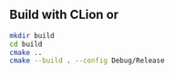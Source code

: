 ## Build with CLion or 

```bash
mkdir build
cd build
cmake ..
cmake --build . --config Debug/Release

